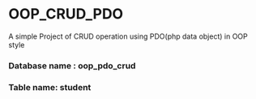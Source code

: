 # OOP_CRUD_PDO
A simple Project of CRUD operation using PDO(php data object) in OOP style





### Database name : oop_pdo_crud

### Table name: student


